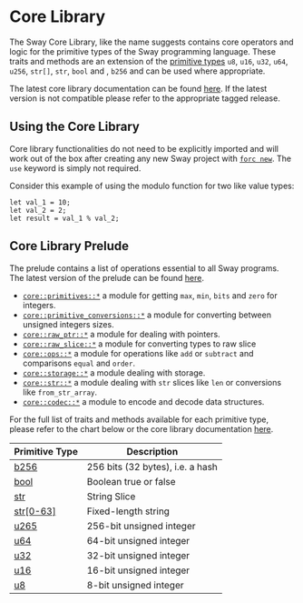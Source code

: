 # Core Library

The Sway Core Library, like the name suggests contains core operators and logic for the primitive types of the Sway programming language. These traits and methods are an extension of the [primitive types](https://docs.fuel.network/docs/sway/basics/built_in_types/#primitive-types) `u8`, `u16`, `u32`, `u64`, `u256`, `str[]`, `str`, `bool` and , `b256` and can be used where appropriate.

The latest core library documentation can be found [here](https://fuellabs.github.io/sway/master/core/). If the latest version is not compatible please refer to the appropriate tagged release.

## Using the Core Library

Core library functionalities do not need to be explicitly imported and will work out of the box after creating any new Sway project with [`forc new`](../forc/commands/forc_new.md). The `use` keyword is simply not required.

Consider this example of using the modulo function for two like value types:

```sway
let val_1 = 10;
let val_2 = 2;
let result = val_1 % val_2;
```

## Core Library Prelude

The prelude contains a list of operations essential to all Sway programs. The latest version of the prelude can be found [here](https://github.com/FuelLabs/sway/blob/master/sway-lib-core/src/prelude.sw).

- [`core::primitives::*`](https://github.com/FuelLabs/sway/blob/master/sway-lib-core/src/primitives.sw) a module for getting `max`, `min`, `bits` and `zero` for integers.
- [`core::primitive_conversions::*`](https://github.com/FuelLabs/sway/blob/master/sway-lib-core/src/primitive_conversions.sw) a module for converting between unsigned integers sizes.
- [`core::raw_ptr::*`](https://github.com/FuelLabs/sway/blob/master/sway-lib-core/src/raw_ptr.sw) a module for dealing with pointers.
- [`core::raw_slice::*`](https://github.com/FuelLabs/sway/blob/master/sway-lib-core/src/raw_slice.sw) a module for converting types to raw slice
- [`core::ops::*`](https://github.com/FuelLabs/sway/blob/master/sway-lib-core/src/ops.sw) a module for operations like `add` or `subtract` and comparisons `equal` and `order`.
- [`core::storage::*`](https://github.com/FuelLabs/sway/blob/master/sway-lib-core/src/storage.sw) a module dealing with storage.
- [`core::str::*`](https://github.com/FuelLabs/sway/blob/master/sway-lib-core/src/str.sw) a module dealing with `str` slices like `len` or conversions like `from_str_array`.
- [`core::codec::*`](https://github.com/FuelLabs/sway/blob/master/sway-lib-core/src/codec.sw) a module to encode and decode data structures.

For the full list of traits and methods available for each primitive type, please refer to the chart below or the core library documentation [here](https://fuellabs.github.io/sway/master/core/index.html).

| Primitive Type                                                                 | Description                      |
| ------------------------------------------------------------------------------ | -------------------------------- |
| [b256](https://fuellabs.github.io/sway/master/core/primitive.b256.html)        | 256 bits (32 bytes), i.e. a hash |
| [bool](https://fuellabs.github.io/sway/master/core/primitive.bool.html)        | Boolean true or false            |
| [str](https://fuellabs.github.io/sway/master/core/primitive.str.html)          | String Slice                     |
| [str[0-63]](https://fuellabs.github.io/sway/master/core/primitive.str[0].html) | Fixed-length string              |
| [u265](https://fuellabs.github.io/sway/master/core/primitive.u256.html)        | 256-bit unsigned integer         |
| [u64](https://fuellabs.github.io/sway/master/core/primitive.u64.html)          | 64-bit unsigned integer          |
| [u32](https://fuellabs.github.io/sway/master/core/primitive.u32.html)          | 32-bit unsigned integer          |
| [u16](https://fuellabs.github.io/sway/master/core/primitive.u16.html)          | 16-bit unsigned integer          |
| [u8](https://fuellabs.github.io/sway/master/core/primitive.u8.html)            | 8-bit unsigned integer           |
